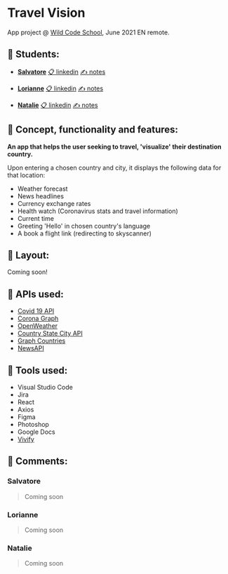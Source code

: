 # Travel Vision 
App project @ [Wild Code School](http://wildcodeschool.com), June 2021 EN remote.

## 🛫 Students:

- **[Salvatore](https://github.com/sal9110)** [📋 linkedin](http://linkedin.com/in/salvatore-patti-9b5198141) [✍ notes](https://github.com/Wilders-App-Project-June-2021/travel-vision#salvatore)

- **[Lorianne](https://github.com/Grailsidhe)** [📋 linkedin](https://www.linkedin.com/in/lorianne-aguilar/) [✍ notes](https://github.com/Wilders-App-Project-June-2021/travel-vision#lorianne)

- **[Natalie](https://github.com/Natalito96)** [📋 linkedin](https://www.linkedin.com/in/natalie-huaman-730bb4213/) [✍ notes](https://github.com/Wilders-App-Project-June-2021/travel-vision#natalie)


## 🛫 Concept, functionality and features: 

**An app that helps the user seeking to travel, 'visualize' their destination country.**

Upon entering a chosen country and city, it displays the following data for that location:

- Weather forecast 
- News headlines 
- Currency exchange rates 
- Health watch (Coronavirus stats and travel information) 
- Current time 
- Greeting 'Hello' in chosen country's language
- A book a flight link (redirecting to skyscanner)


## 🛫 Layout: 

Coming soon!


## 🛫 APIs used: 

- [Covid 19 API](https://covid19api.com/)
- [Corona Graph](https://t.me/CoronaNotify)
- [OpenWeather](https://openweathermap.org/api)
- [Country State City API](https://countrystatecity.in/)
- [Graph Countries](https://github.com/lennertVanSever/graphcountries)
- [NewsAPI](https://newsapi.org/)


## 🛫 Tools used:

- Visual Studio Code
- Jira
- React
- Axios
- Figma
- Photoshop
- Google Docs
- [Vivify](http://vivify.mkcreative.cz/)

## 🛫 Comments:

### Salvatore

> Coming soon

### Lorianne

> Coming soon

### Natalie

> Coming soon
